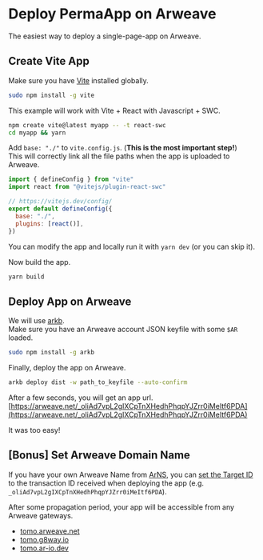 # Deploy PermaApp on Arweave

The easiest way to deploy a single-page-app on Arweave.

## Create Vite App

Make sure you have [Vite](https://vitejs.dev/) installed globally.

```bash
sudo npm install -g vite
```

This example will work with Vite + React with Javascript + SWC.

```bash
npm create vite@latest myapp -- -t react-swc
cd myapp && yarn
```

Add `base: "./"` to `vite.config.js`. (**This is the most important step!**)  
This will correctly link all the file paths when the app is uploaded to Arweave.

```js
import { defineConfig } from "vite"
import react from "@vitejs/plugin-react-swc"

// https://vitejs.dev/config/
export default defineConfig({
  base: "./",
  plugins: [react()],
})
```
You can modify the app and locally run it with `yarn dev` (or you can skip it).

Now build the app.

```bash
yarn build
```
## Deploy App on Arweave

We will use [arkb](https://github.com/textury/arkb).  
Make sure you have an Arweave account JSON keyfile with some `$AR` loaded.

```bash
sudo npm install -g arkb
```

Finally, deploy the app on Arweave.

```bash
arkb deploy dist -w path_to_keyfile --auto-confirm
```
After a few seconds, you will get an app url.
[https://arweave.net/_oliAd7vpL2gIXCpTnXHedhPhqpYJZrr0iMeItf6PDA](https://arweave.net/_oliAd7vpL2gIXCpTnXHedhPhqpYJZrr0iMeItf6PDA)

It was too easy!

## [Bonus] Set Arweave Domain Name

If you have your own Arweave Name from [ArNS](https://arns.app/), you can [set the Target ID](https://docs.ar.io/guides/arns/managing.html) to the transaction ID received when deploying the app (e.g. `_oliAd7vpL2gIXCpTnXHedhPhqpYJZrr0iMeItf6PDA`).

After some propagation period, your app will be accessible from any Arweave gateways.

- [tomo.arweave.net](https://tomo.arweave.net)
- [tomo.g8way.io](https://tomo.g8way.io)
- [tomo.ar-io.dev](https://tomo.ar-io.dev)
